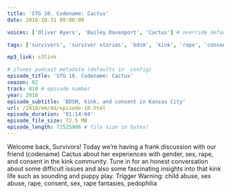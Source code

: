 ```yaml
---
title: 'STG 10. Codename: Cactus'
date: 2018-10-31 00:00:00

voices: ['Oliver Ayers', 'Bailey Davenport', 'Cactus'] # override default (which is just Oliver and Bailey) - delete line if just us

tags: ['survivors', 'survivor stories', 'bdsm', 'kink', 'rape', 'consent', 'child abuse', 'sexual abuse', 'pedophilia', 'rape fantasies', 'dungeons', 'relationships'] # max 255 chars

mp3_link: s3link

# iTunes podcast metadata (defaults in _config)
episode_title: 'STG 10. Codename: Cactus'
season: 02
track: 010 # episode number
year: 2018
episode_subtitle: 'BDSM, kink, and consent in Kansas City'
url: /2018/mm/dd/episode-10.html
episode_duration: '01:14:04'
episode_file_size: 72.5 MB
episode_length: 72525906 # file size in bytes!
---
```


Welcome back, Survivors! Today we’re having a frank discussion with our friend (codename) Cactus about her experiences with gender, sex, rape, and consent in the kink community. Tune in for an honest conversation about some difficult issues and also some fascinating insights into that kink life such as sounding and puppy play. Trigger Warning: child abuse, sex abuse, rape, consent, sex, rape fantasies, pedophilia
